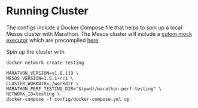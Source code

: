 # Running Cluster

The configs include a Docker Compose file that helps to spin up a local Mesos cluster with Marathon. The Mesos cluster
will include a [cutom mock executor](https://github.com/mesosphere/marathon-performance-custom-executor) which are
precompiled [here](https://github.com/mesosphere/marathon-perf-testing/tree/master/files).

Spin up the cluster with

```
docker network create testing 

MARATHON_VERSION=v1.8.119 \
MESOS_VERSION=1.5.1-rc1 \
CLUSTER_WORKDIR=./workdir \
MARATHON_PERF_TESTING_DIR="$(pwd)/marathon-perf-testing" \
NETWORK_ID=testing \
docker-compose -f config/docker-compose.yml up
```
